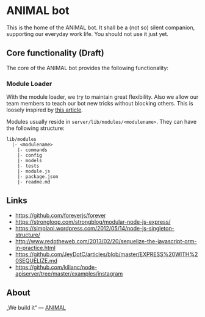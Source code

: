 # ANIMAL bot

This is the home of the ANIMAL bot. It shall be a (not so) silent companion, supporting our everyday work life.
You should not use it just yet.

## Core functionality (Draft)

The core of the ANIMAL bot provides the following functionality:

### Module Loader

With the module loader, we try to maintain great flexibility. Also we allow our team members to
teach our bot new tricks without blocking others. This is loosely inspired by [this article](https://strongloop.com/strongblog/modular-node-js-express/).

Modules usually reside in `server/lib/modules/<modulename>`.
They can have the following structure:

```
lib/modules
  |- <modulename>
	|- commands
	|- config
	|- models
	|- tests
	|- module.js
	|- package.json
    |- readme.md
```

## Links

- https://github.com/foreverjs/forever
- https://strongloop.com/strongblog/modular-node-js-express/
- https://simplapi.wordpress.com/2012/05/14/node-js-singleton-structure/
- http://www.redotheweb.com/2013/02/20/sequelize-the-javascript-orm-in-practice.html
- https://github.com/JeyDotC/articles/blob/master/EXPRESS%20WITH%20SEQUELIZE.md
- https://github.com/kilianc/node-apiserver/tree/master/examples/instagram


## About

„We build it“ — [ANIMAL](http://animal.at)